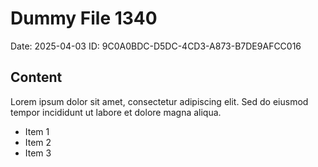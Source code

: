# Dummy File 1340

Date: 2025-04-03
ID: 9C0A0BDC-D5DC-4CD3-A873-B7DE9AFCC016

## Content

Lorem ipsum dolor sit amet, consectetur adipiscing elit.
Sed do eiusmod tempor incididunt ut labore et dolore magna aliqua.

* Item 1
* Item 2
* Item 3
